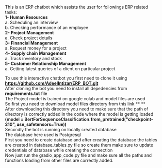 This is an ERP chatbot which assists the user for followings ERP related tasks:  
**1-	Human Resources**  
  a.	Scheduling an interview  
  b.	Checking performance of an employee  
**2-	Project Management**  
  a.	Check project details  
**3-	Financial Management**  
  a.	Request money for a project  
**4-	Supply chain Management**  
  a.	Track inventory and stock  
**5-	Customer Relationship Management**  
  a.	Getting latest queries of a client on particular project  

  To use this interactive chatbot you first need to clone it using **https://github.com/AdeelIntizar/ERP_BOT.git**  
  After cloning the bot you need to install all depedencies from **requirements.txt** file  
  The Project model is trained on google colab and model files are used  
  So first you need to download model files directory from this link ** **  
  After downloading this directory you need to make sure that the path of directory is correctly added in the code where the model is getting loaded **(model = BertForSequenceClassification.from_pretrained("checkpoint-210", use_safetensors=True))**  
  Secondly the bot is running on locally created database  
  The database here used is Postgresql  
  First you need to create database and after creating the database the tables are created in database_tables.py file so create them make sure to update credentials of database while creating the connection  
  Now just run the gradio_app_code.py file and  make sure all the paths and functions loading from other files are correctly added.  
  
